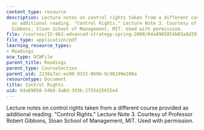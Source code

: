 ```yaml
---
content_type: resource
description: Lecture notes on control rights taken from a different course provided
  as additional reading. "Control Rights." Lecture Note 3. Courtesy of Professor Robert
  Gibbons, Sloan School of Management, MIT. Used with permission.
file: /courses/15-963-advanced-strategy-spring-2008/64a8905854b03a8d393b2f55425655e4_gibbons3.pdf
file_type: application/pdf
learning_resource_types:
- Readings
ocw_type: OCWFile
parent_title: Readings
parent_type: CourseSection
parent_uid: 2238a7ac-ee90-9323-869b-9c96199e208a
resourcetype: Document
title: Control Rights
uid: 64a89058-54b0-3a8d-393b-2f55425655e4
---
```

Lecture notes on control rights taken from a different course provided as additional reading. "Control Rights." Lecture Note 3. Courtesy of Professor Robert Gibbons, Sloan School of Management, MIT. Used with permission.


